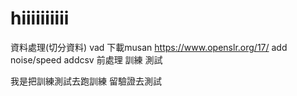 # hiiiiiiiiii
資料處理(切分資料)
vad
下載musan
https://www.openslr.org/17/
add noise/speed
addcsv
前處理
訓練
測試

我是把訓練測試去跑訓練
留驗證去測試
